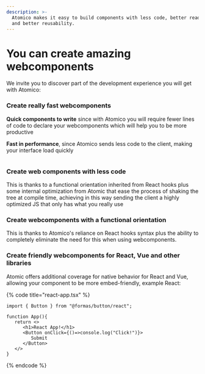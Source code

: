 ```yaml
---
description: >-
  Atomico makes it easy to build components with less code, better readability,
  and better reusability.
---
```


# You can create amazing webcomponents

We invite you to discover part of the development experience you will get with Atomico:

### Create really fast webcomponents

**Quick components to write** since with Atomico you will require fewer lines of code to declare your webcomponents which will help you to be more productive&#x20;

**Fast in performance**, since Atomico sends less code to the client, making your interface load quickly

<figure><img src="../.gitbook/assets/diff.png" alt=""><figcaption></figcaption></figure>

### Create web components with less code

This is thanks to a functional orientation inherited from React hooks plus some internal optimization from Atomic that ease the process of shaking the tree at compile time, achieving in this way sending the client a highly optimized JS that only has what you really use

### Create webcomponents with a functional orientation

This is thanks to Atomico's reliance on React hooks syntax plus the ability to completely eliminate the need for this when using webcomponents.

### Create friendly webcomponents for React, Vue and other libraries

Atomic offers additional coverage for native behavior for React and Vue, allowing your component to be more embed-friendly, example React:

{% code title="react-app.tsx" %}
```tsx
import { Button } from "@formas/button/react";

function App(){
   return <>
      <h1>React App!</h1>
      <Button onClick={()=>console.log("Click!")}>
         Submit
      </Button>
   </>
}
```
{% endcode %}

